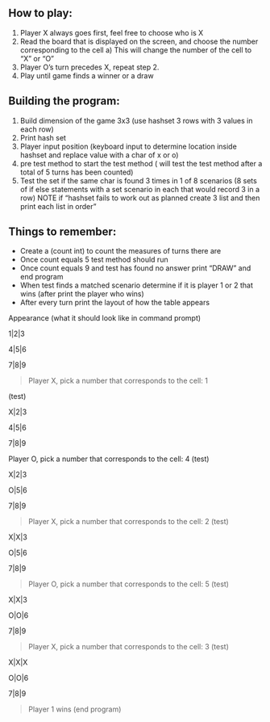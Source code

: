 ## How to play:

1)	Player X always goes first, feel free to choose who is X
2)	Read the board that is displayed on the screen, and choose the number corresponding to the cell
  a)	This will change the number of the cell to “X” or “O”
3)	Player O’s turn precedes X, repeat step 2.
4)	Play until game finds a winner or a draw

## Building the program:
1.	Build dimension of the game 3x3 (use hashset 3 rows with 3 values in each row)
2.	Print hash set 
3.	Player input position (keyboard input to determine location inside hashset and replace value with a char of x or o) 
4.	pre test method to start the test method ( will test the test method after a total of 5 turns has been counted)
5.	Test the set if the same char is found 3 times in 1 of 8 scenarios (8 sets of if else statements with a set scenario in each that would record 3 in a row) 
NOTE if “hashset fails to work out as planned create 3 list and then print each list in order”

## Things to remember:
-	Create a (count int) to count the measures of turns there are
-	Once count equals 5 test method should run
-	Once count equals 9 and test has found no answer print “DRAW” and end program
-	When test finds a matched scenario determine if it is player 1 or 2 that wins (after print the player who wins)
-	After every turn print the layout of how the table appears

Appearance (what it should look like in command prompt)

1|2|3

4|5|6

7|8|9

> Player X, pick a number that corresponds to the cell: 1

(test)

X|2|3

4|5|6

7|8|9

Player O, pick a number that corresponds to the cell: 4
(test)

X|2|3

O|5|6

7|8|9

> Player X, pick a number that corresponds to the cell: 2
(test)

X|X|3

O|5|6

7|8|9

> Player O, pick a number that corresponds to the cell: 5
(test)

X|X|3

O|O|6

7|8|9

> Player X, pick a number that corresponds to the cell: 3
(test)

X|X|X

O|O|6

7|8|9

> Player 1 wins
(end program)

